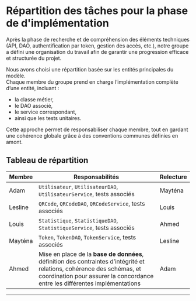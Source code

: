 # Répartition des tâches pour la phase de d'implémentation

Après la phase de recherche et de compréhension des éléments techniques (API, DAO, authentification par token, gestion des accès, etc.), notre groupe a défini une organisation du travail afin de garantir une progression efficace et structurée du projet.

Nous avons choisi une répartition basée sur les entités principales du modèle.  
Chaque membre du groupe prend en charge l’implémentation complète d’une entité, incluant :  
- la classe métier,  
- le DAO associé,  
- le service correspondant,  
- ainsi que les tests unitaires.  

Cette approche permet de responsabiliser chaque membre, tout en gardant une cohérence globale grâce à des conventions communes définies en amont.  

## Tableau de répartition

| Membre   | Responsabilités | Relecture |
|----------|-----------------|-----------|
| Adam | `Utilisateur`, `UtilisateurDAO`, `UtilisateurService`, tests associés | Mayténa |
| Lesline | `QRCode`, `QRCodeDAO`, `QRCodeService`, tests associés | Louis |
| Louis | `Statistique`, `StatistiqueDAO`, `StatistiqueService`, tests associés | Ahmed |
| Mayténa | `Token`, `TokenDAO`, `TokenService`, tests associés | Lesline |
| Ahmed | Mise en place de la **base de données**, définition des contraintes d’intégrité et relations, cohérence des schémas, et coordination pour assurer la concordance entre les différentes implémentations | Adam |

---
 
